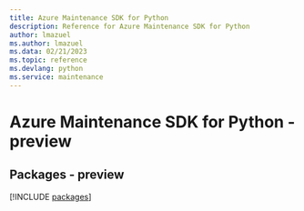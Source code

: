```yaml
---
title: Azure Maintenance SDK for Python
description: Reference for Azure Maintenance SDK for Python
author: lmazuel
ms.author: lmazuel
ms.data: 02/21/2023
ms.topic: reference
ms.devlang: python
ms.service: maintenance
---
```

# Azure Maintenance SDK for Python - preview
## Packages - preview
[!INCLUDE [packages](maintenance-index.md)]